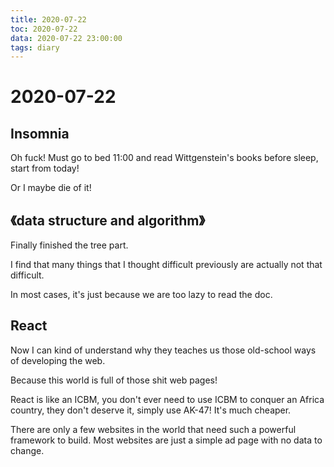 ```yaml
---
title: 2020-07-22
toc: 2020-07-22
data: 2020-07-22 23:00:00
tags: diary
---
```



# 2020-07-22

## Insomnia

Oh fuck! Must go to bed 11:00 and read Wittgenstein's books before sleep, start from today!

Or I maybe die of it!

## 《data structure and algorithm》

Finally finished the tree part.

I find that many things that I thought difficult previously are actually not that difficult. 

In most cases, it's just because we are too lazy to read the doc.

## React

Now I can kind of understand why they teaches us those old-school ways of developing the web.

Because this world is full of those shit web pages!

React is like an ICBM, you don't ever need to use ICBM to conquer an Africa country, they don't deserve it, simply use AK-47! It's much cheaper.

There are only a few websites in the world that need such a powerful framework to build. Most websites are just a simple ad page with no data to change.





